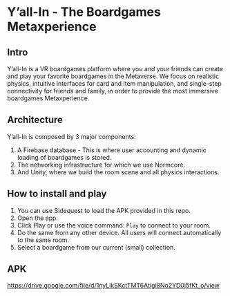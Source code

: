 # Y’all-In - The Boardgames Metaxperience

## Intro

Y’all-In is a VR boardgames platform where you and your friends can create and play your favorite boardgames in the Metaverse. We focus on realistic physics, intuitive interfaces for card and item manipulation, and single-step connectivity for friends and family, in order to provide the most immersive boardgames Metaxperience.

## Architecture

Y’all-In is composed by 3 major components:

1. A Firebase database - This is where user accounting and dynamic loading of boardgames is stored.
2. The networking infrastructure for which we use Normcore.
3. And Unity, where we build the room scene and all physics interactions.

## How to install and play

1. You can use Sidequest to load the APK provided in this repo.
2. Open the app.
3. Click Play or use the voice command: `Play` to connect to your room.
4. Do the same from any other device. All users will connect automatically to the same room.
5. Select a boardgame from our current (small) collection.

## APK
https://drive.google.com/file/d/1nyLikSKctTMT6Atigi8No2YD0j5fKt_o/view
